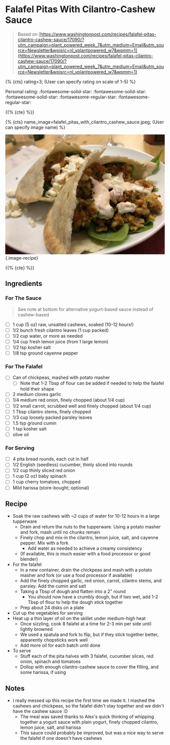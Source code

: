 # Falafel Pitas With Cilantro-Cashew Sauce

> Based on [https://www.washingtonpost.com/recipes/falafel-pitas-cilantro-cashew-sauce/17090/?utm_campaign=plant_powered_week_7&utm_medium=Email&utm_source=Newsletter&wpisrc=nl_vplantpowered_w7&wpmm=1](https://www.washingtonpost.com/recipes/falafel-pitas-cilantro-cashew-sauce/17090/?utm_campaign=plant_powered_week_7&utm_medium=Email&utm_source=Newsletter&wpisrc=nl_vplantpowered_w7&wpmm=1)

{% {cts} rating=3; (User can specify rating on scale of 1-5) %}

Personal rating: :fontawesome-solid-star: :fontawesome-solid-star: :fontawesome-solid-star: :fontawesome-regular-star: :fontawesome-regular-star:

{{% {cte} %}}

{% {cts} name_image=falafel_pitas_with_cilantro_cashew_sauce.jpeg; (User can specify image name) %}

![falafel_pitas_with_cilantro_cashew_sauce.jpeg](./falafel_pitas_with_cilantro_cashew_sauce.jpeg){.image-recipe}

{{% {cte} %}}

## Ingredients

### For The Sauce

> See note at bottom for alternative yogurt-based sauce instead of cashew-based

- [ ] 1 cup (5 oz) raw, unsalted cashews, soaked (10-12 hours!)
- [ ] 1/2 bunch fresh cilantro leaves (1 cup packed)
- [ ] 1/2 cup water, or more as needed
- [ ] 1/4 cup fresh lemon juice (from 1 large lemon)
- [ ] 1/2 tsp kosher salt
- [ ] 1/8 tsp ground cayenne pepper

### For The Falafel

- [ ] Can of chickpeas, mashed with potato masher
    - [ ] Note that 1-2 Tbsp of flour can be added if needed to help the falafel hold their shape
- [ ] 2 medium cloves garlic
- [ ] 1/4 medium red onion, finely chopped (about 1/4 cup)
- [ ] 1/2 small carrot, scrubbed well and finely chopped (about 1/4 cup)
- [ ] 1 Tbsp cilantro stems, finely chopped
- [ ] 1/3 cup loosely packed parsley leaves
- [ ] 1.5 tsp ground cumin
- [ ] 1 tsp kosher salt
- [ ] olive oil

### For Serving

- [ ] 4 pita bread rounds, each cut in half
- [ ] 1/2 English (seedless) cucumber, thinly sliced into rounds
- [ ] 1/2 cup thinly sliced red onion
- [ ] 1 cup (2 oz) baby spinach
- [ ] 1 cup cherry tomatoes, chopped
- [ ] Mild harissa (store-bought; optional)

## Recipe

- Soak the raw cashews with ~2 cups of water for 10-12 hours in a large tupperware
    - Drain and return the nuts to the tupperware. Using a potato masher and fork, mash until no chunks remain
    - Finely chop and mix-in the cilantro, lemon juice, salt, and cayenne pepper. Mix with a fork
        - Add water as needed to achieve a creamy consistency
    - (If available, this is much easier with a food processor or good blender)
- For the falafel
    - In a new container, drain the chickpeas and mash with a potato masher and fork (or use a food processor if available)
    - Add the finely chopped garlic, red onion, carrot, cilantro stems, and parsley. Add the cumin and salt
    - Taking a Tbsp of dough and flatten into a 2" round
        - You should now have a crumbly dough, but if two wet, add 1-2 Tbsp of flour to help the dough stick together
    - Prep about 24 disks on a plate
- Cut up the vegetables for serving
- Heat up a thin layer of oil on the skillet under medium-high heat
    - Once sizzling, cook 8 falafel at a time for 2-3 min per side until lightly browned
    - We used a spatula and fork to flip, but if they stick together better, apparently chopsticks work well
    - Add more oil for each batch until done
- To serve
    - Stuff each of the pita halves with 3 falafel, cucumber slices, red onion, spinach and tomatoes
    - Dollop with enough cilantro-cashew sauce to cover the filling, and some harissa, if using

## Notes

- I really messed up this recipe the first time we made it. I mashed the cashews and chickpeas, so the falafel didn't stay together and we didn't have the cashew sauce :D
    - The meal was saved thanks to Alex's quick thinking of whipping together a yogurt sauce with plain yogurt, finely chopped cilantro, lemon juice, salt, and harissa
    - This sauce could probably be improved, but was a nice way to serve the falafel if one doesn't have cashews
